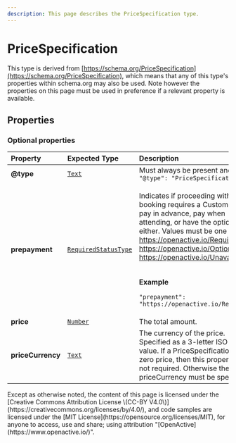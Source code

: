 ```yaml
---
description: This page describes the PriceSpecification type.
---
```


# PriceSpecification

This type is derived from [https://schema.org/PriceSpecification](https://schema.org/PriceSpecification), which means that any of this type's properties within schema.org may also be used. Note however the properties on this page must be used in preference if a relevant property is available.

## **Properties**

### **Optional properties**

<table>
  <thead>
    <tr>
      <th style="text-align:left">Property</th>
      <th style="text-align:left">Expected Type</th>
      <th style="text-align:left">Description</th>
    </tr>
  </thead>
  <tbody>
    <tr>
      <td style="text-align:left"><b>@type</b>
      </td>
      <td style="text-align:left"> <a href="https://schema.org/Text"><code>Text</code></a>
      </td>
      <td style="text-align:left">Must always be present and set to <code>&quot;@type&quot;: &quot;PriceSpecification&quot;</code>
      </td>
    </tr>
    <tr>
      <td style="text-align:left"><b>prepayment</b>
      </td>
      <td style="text-align:left"> <a href="https://openactive.io/RequiredStatusType"><code>RequiredStatusType</code></a>
      </td>
      <td style="text-align:left">
        <p>Indicates if proceeding with booking requires a Customer to pay in advance,
          pay when attending, or have the option to do either. Values must be one
          of <a href="https://openactive.io/Required">https://openactive.io/Required</a>,
          <a
          href="https://openactive.io/Optional">https://openactive.io/Optional</a>or <a href="https://openactive.io/Unavailable">https://openactive.io/Unavailable</a>.</p>
        <p>
          <br /><b>Example</b>
        </p>
        <p><code>&quot;prepayment&quot;: &quot;https://openactive.io/Required&quot;</code>
        </p>
      </td>
    </tr>
    <tr>
      <td style="text-align:left"><b>price</b>
      </td>
      <td style="text-align:left"> <a href="https://schema.org/Number"><code>Number</code></a>
      </td>
      <td style="text-align:left">The total amount.</td>
    </tr>
    <tr>
      <td style="text-align:left"><b>priceCurrency</b>
      </td>
      <td style="text-align:left"> <a href="https://schema.org/Text"><code>Text</code></a>
      </td>
      <td style="text-align:left">The currency of the price. Specified as a 3-letter ISO 4217 value. If
        a PriceSpecification has a zero price, then this property is not required.
        Otherwise the priceCurrency must be specified.</td>
    </tr>
  </tbody>
</table>Except as otherwise noted, the content of this page is licensed under the [Creative Commons Attribution License \(CC-BY V4.0\)](https://creativecommons.org/licenses/by/4.0/), and code samples are licensed under the [MIT License](https://opensource.org/licenses/MIT), for anyone to access, use and share; using attribution "[OpenActive](https://www.openactive.io/)".

